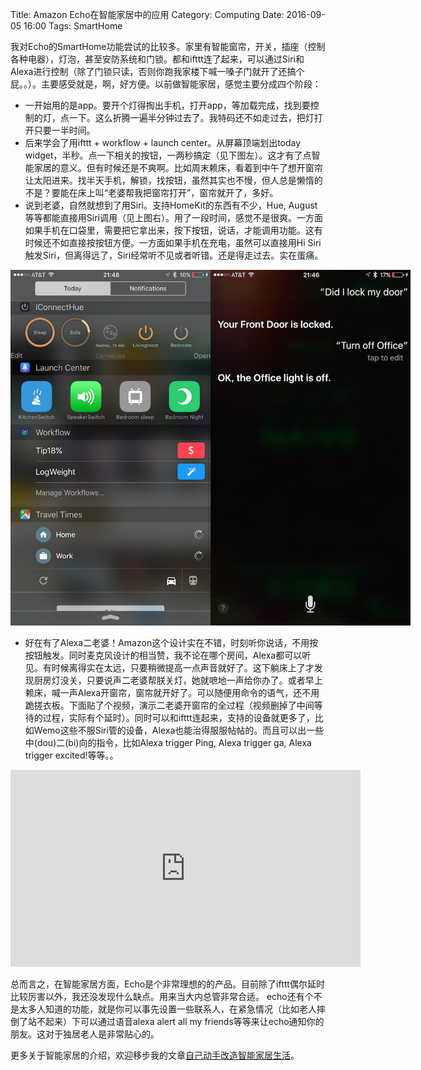 Title: Amazon Echo在智能家居中的应用
Category: Computing
Date: 2016-09-05 16:00
Tags: SmartHome

我对Echo的SmartHome功能尝试的比较多。家里有智能窗帘，开关，插座（控制各种电器），灯泡，甚至安防系统和门锁。都和ifttt连了起来，可以通过Siri和Alexa进行控制（除了门锁只读，否则你跑我家楼下喊一嗓子门就开了还搞个屁。。）。主要感受就是，啊，好方便。以前做智能家居，感觉主要分成四个阶段：

* 一开始用的是app。要开个灯得掏出手机，打开app，等加载完成，找到要控制的灯，点一下。这么折腾一遍半分钟过去了。我特码还不如走过去，把灯打开只要一半时间。
* 后来学会了用ifttt + workflow + launch center。从屏幕顶端划出today widget，半秒。点一下相关的按钮，一两秒搞定（见下图左）。这才有了点智能家居的意义。但有时候还是不爽啊。比如周末赖床，看着到中午了想开窗帘让太阳进来。找半天手机，解锁，找按钮，虽然其实也不慢，但人总是懒惰的不是？要能在床上叫“老婆帮我把窗帘打开”，窗帘就开了，多好。
* 说到老婆，自然就想到了用Siri。支持HomeKit的东西有不少，Hue, August等等都能直接用Siri调用（见上图右）。用了一段时间，感觉不是很爽。一方面如果手机在口袋里，需要把它拿出来，按下按钮，说话，才能调用功能。这有时候还不如直接按按钮方便。一方面如果手机在充电，虽然可以直接用Hi Siri触发Siri，但离得远了，Siri经常听不见或者听错。还是得走过去。实在蛋痛。

<img style="max-width: 640px" src="images/echo-siri-interface.jpg" />

* 好在有了Alexa二老婆！Amazon这个设计实在不错，时刻听你说话，不用按按钮触发。同时麦克风设计的相当赞，我不论在哪个房间，Alexa都可以听见。有时候离得实在太远，只要稍微提高一点声音就好了。这下躺床上了才发现厨房灯没关，只要说声二老婆帮朕关灯，她就嗻地一声给你办了。或者早上赖床，喊一声Alexa开窗帘，窗帘就开好了。可以随便用命令的语气，还不用跪搓衣板。下面贴了个视频，演示二老婆开窗帘的全过程（视频删掉了中间等待的过程，实际有个延时）。同时可以和ifttt连起来，支持的设备就更多了，比如Wemo这些不服Siri管的设备，Alexa也能治得服服帖帖的。而且可以出一些中(dou)二(bi)向的指令，比如Alexa trigger Ping, Alexa trigger ga, Alexa trigger excited!等等。。

<iframe width="560" height="315" src="https://www.youtube.com/embed/uzQb22BXhOk" frameborder="0" allowfullscreen></iframe>

总而言之，在智能家居方面，Echo是个非常理想的的产品。目前除了ifttt偶尔延时比较厉害以外，我还没发现什么缺点。用来当大内总管非常合适。
echo还有个不是太多人知道的功能，就是你可以事先设置一些联系人，在紧急情况（比如老人摔倒了站不起来）下可以通过语音alexa alert all my friends等等来让echo通知你的朋友。这对于独居老人是非常贴心的。

更多关于智能家居的介绍，欢迎移步我的文章[自己动手改造智能家居生活](http://grapeot.me/zi-ji-dong-shou-gai-zao-zhi-neng-jia-ju-sheng-huo.html)。
